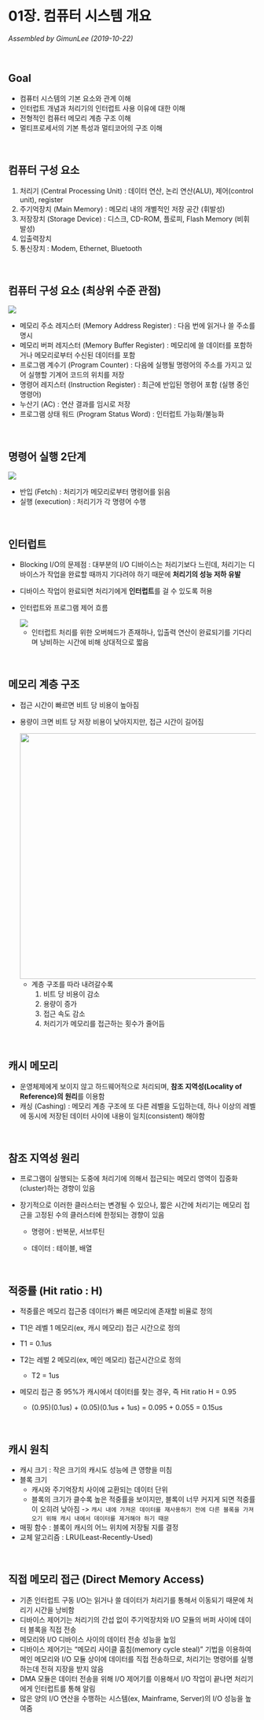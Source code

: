 # 01장. 컴퓨터 시스템 개요

*Assembled by GimunLee (2019-10-22)*

<br>

## Goal

- 컴퓨터 시스템의 기본 요소와 관계 이해
- 인터럽트 개념과 처리기의 인터럽트 사용 이유에 대한 이해
- 전형적인 컴퓨터 메모리 계층 구조 이해
- 멀티프로세서의 기본 특성과 멀티코어의 구조 이해

<br>

## 컴퓨터 구성 요소

1. 처리기 (Central Processing Unit) : 데이터 연산, 논리 연산(ALU), 제어(control unit), register
2. 주기억장치 (Main Memory) : 메모리 내의 개별적인 저장 공간 (휘발성)
3. 저장장치 (Storage Device) : 디스크, CD-ROM, 플로피, Flash Memory (비휘발성)
4. 입출력장치
5. 통신장치 : Modem, Ethernet, Bluetooth

<br>

## 컴퓨터 구성 요소 (최상위 수준 관점)

<img src="../resources/os-01-001.png">

- 메모리 주소 레지스터 (Memory Address Register) : 다음 번에 읽거나 쓸 주소를 명시
- 메모리 버퍼 레지스터 (Memory Buffer Register) : 메모리에 쓸 데이터를 포함하거나 메모리로부터 수신된 데이터를 포함
- 프로그램 계수기 (Program Counter) : 다음에 실행될 명령어의 주소를 가지고 있어 실행할 기계어 코드의 위치를 저장
- 명령어 레지스터 (Instruction Register) : 최근에 반입된 명령어 포함 (실행 중인 명령어)
- 누산기 (AC) : 연산 결과를 임시로 저장
- 프로그램 상태 워드 (Program Status Word) : 인터럽트 가능화/불능화

<br>

## 명령어 실행 2단계

<img src="../resources/os-01-002.png">

- 반입 (Fetch) : 처리기가 메모리로부터 명령어를 읽음
- 실행 (execution) : 처리기가 각 명령어 수행

<br>

## 인터럽트

- Blocking I/O의 문제점 : 대부분의 I/O 디바이스는 처리기보다 느린데, 처리기는 디바이스가 작업을 완료할 때까지 기다려야 하기 때문에 **처리기의 성능 저하 유발**
- 디바이스 작업이 완료되면 처리기에게 **인터럽트**를 걸 수 있도록 허용

- 인터럽트와 프로그램 제어 흐름

  <img src="../resources/os-01-003.png">

  - 인터럽트 처리를 위한 오버헤드가 존재하나, 입출력 연산이 완료되기를 기다리며 낭비하는 시간에 비해 상대적으로 짧음

<br>

## 메모리 계층 구조

- 접근 시간이 빠르면 비트 당 비용이 높아짐
- 용량이 크면 비트 당 저장 비용이 낮아지지만, 접근 시간이 길어짐

  <img src="../resources/os-01-004.png" height=500>

  - 계층 구조를 따라 내려갈수록
    1. 비트 당 비용이 감소
    2. 용량이 증가
    3. 접근 속도 감소
    4. 처리기가 메모리를 접근하는 횟수가 줄어듬

<br>

## 캐시 메모리 

- 운영체제에게 보이지 않고 하드웨어적으로 처리되며, **참조 지역성(Locality of Reference)의 원리**를 이용함
- 캐싱 (Cashing) :  메모리 계층 구조에 또 다른 레벨을 도입하는데, 하나 이상의 레벨에 동시에 저장된 데이터 사이에 내용이 일치(consistent) 해야함

<br>

## 참조 지역성 원리

- 프로그램이 실행되는 도중에 처리기에 의해서 접근되는 메모리 영역이 집중화(cluster)하는 경향이 있음

- 장기적으로 이러한 클러스터는 변경될 수 있으나, 짧은 시간에 처리기는 메모리 접근을 고정된 수의 클러스터에 한정되는 경향이 있음
  - 명령어 : 반복문, 서브루틴
  
  - 데이터 : 테이블, 배열

<br>

## 적중률 (Hit ratio : H)

- 적중률은 메모리 접근중 데이터가 빠른 메모리에 존재할 비율로 정의

-  T1은 레벨 1 메모리(ex, 캐시 메모리) 접근 시간으로 정의
  - T1 = 0.1us
- T2는 레벌 2 메모리(ex, 메인 메모리) 접근시간으로 정의
  - T2 = 1us
- 메모리 접근 중 95%가 캐시에서 데이터를 찾는 경우, 즉 Hit ratio H = 0.95 
  - (0.95)(0.1us) + (0.05)(0.1us + 1us) = 0.095 + 0.055 = 0.15us 

<br>

## 캐시 원칙

- 캐시 크기 : 작은 크기의 캐시도 성능에 큰 영향을 미침
- 블록 크기
  - 캐시와 주기억장치 사이에 교환되는 데이터 단위
  - 블록의 크기가 클수록 높은 적중률을 보이지만, 블록이 너무 커지게 되면 적중률이 오히려 낮아짐 -> `캐시 내에 가져온 데이터를 재사용하기 전에 다른 블록을 가져오기 위해 캐시 내에서 데이터를 제거해야 하기 때문`
- 매핑 함수 : 블록이 캐시의 어느 위치에 저장될 지를 결정
- 교체 알고리즘 : LRU(Least-Recently-Used)

<br>

## 직접 메모리 접근 (Direct Memory Access)

- 기존 인터럽트 구동 I/O는 읽거나 쓸 데이터가 처리기를 통해서 이동되기 때문에 처리기 시간을 낭비함
- 디바이스 제어기는 처리기의 간섭 없이 주기억장치와 I/O 모듈의 버퍼 사이에 데이터 블록을 직접 전송
- 메모리와 I/O 디바이스 사이의 데이터 전송 성능을 높임
- 디바이스 제어기는 “메모리 사이클 훔침(memory cycle steal)” 기법을 이용하여 메인 메모리와 I/O 모듈 상이에 데이터를 직접 전송하므로, 처리기는 명령어를 실행하는데 전혀 지장을 받지 않음
- DMA 모듈은 데이터 전송을 위해 I/O 제어기를 이용해서 I/O 작업이 끝나면 처리기에게 인터럽트를 통해 알림
- 많은 양의 I/O 연산을 수행하는 시스템(ex, Mainframe, Server)의 I/O 성능을 높여줌

